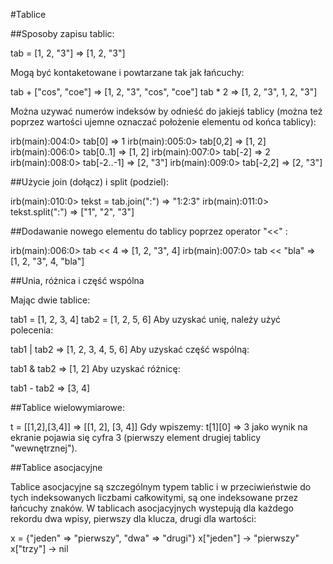 #Tablice

##Sposoby zapisu tablic:

 tab = [1, 2, "3"]
=> [1, 2, "3"]

Mogą być kontaketowane i powtarzane tak jak łańcuchy:

 tab + ["cos", "coe"]
=> [1, 2, "3", "cos", "coe"]
 tab * 2
=> [1, 2, "3", 1, 2, "3"]

Można uzywać numerów indeksów by odnieść do jakiejś tablicy (można też poprzez wartości ujemne oznaczać położenie elementu od końca tablicy):

irb(main):004:0> tab[0]
=> 1
irb(main):005:0> tab[0,2]
=> [1, 2]
irb(main):006:0> tab[0..1]
=> [1, 2]
irb(main):007:0> tab[-2]
=> 2
irb(main):008:0> tab[-2..-1]
=> [2, "3"]
irb(main):009:0> tab[-2,2]
=> [2, "3"]

##Użycie join (dołącz) i split (podziel):

irb(main):010:0> tekst = tab.join(":")
=> "1:2:3"
irb(main):011:0> tekst.split(":")
=> ["1", "2", "3"]

##Dodawanie nowego elementu do tablicy poprzez operator "<<" :

irb(main):006:0> tab << 4
=> [1, 2, "3", 4]
irb(main):007:0> tab << "bla"
=> [1, 2, "3", 4, "bla"]

##Unia, różnica i część wspólna

Mając dwie tablice:

tab1 = [1, 2, 3, 4]
tab2 = [1, 2, 5, 6]
Aby uzyskać unię, należy użyć polecenia:

tab1 | tab2
=> [1, 2, 3, 4, 5, 6]
Aby uzyskać część wspólną:

tab1 & tab2
=> [1, 2]
Aby uzyskać różnicę:

tab1 - tab2
=> [3, 4]

##Tablice wielowymiarowe:

 t = [[1,2],[3,4]]
=> [[1, 2], [3, 4]]
Gdy wpiszemy:
 t[1][0]
=> 3
jako wynik na ekranie pojawia się cyfra 3 (pierwszy element drugiej tablicy "wewnętrznej").

##Tablice asocjacyjne

Tablice asocjacyjne są szczególnym typem tablic i w przeciwieństwie do tych indeksowanych liczbami całkowitymi, są one indeksowane przez łańcuchy znaków. W tablicach asocjacyjnych wystepują dla każdego rekordu dwa wpisy, pierwszy dla klucza, drugi dla wartości:

x = {"jeden" => "pierwszy", "dwa" => "drugi"}
x["jeden"]	-> "pierwszy"
x["trzy"]	-> nil
